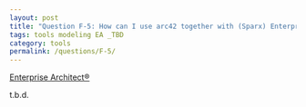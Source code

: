 ```yaml
---
layout: post
title: "Question F-5: How can I use arc42 together with (Sparx) Enterprise Architect&reg;?"
tags: tools modeling EA _TBD
category: tools
permalink: /questions/F-5/
---
```


[Enterprise Architect&reg;](http://www.sparxsystems.com/)

t.b.d.
